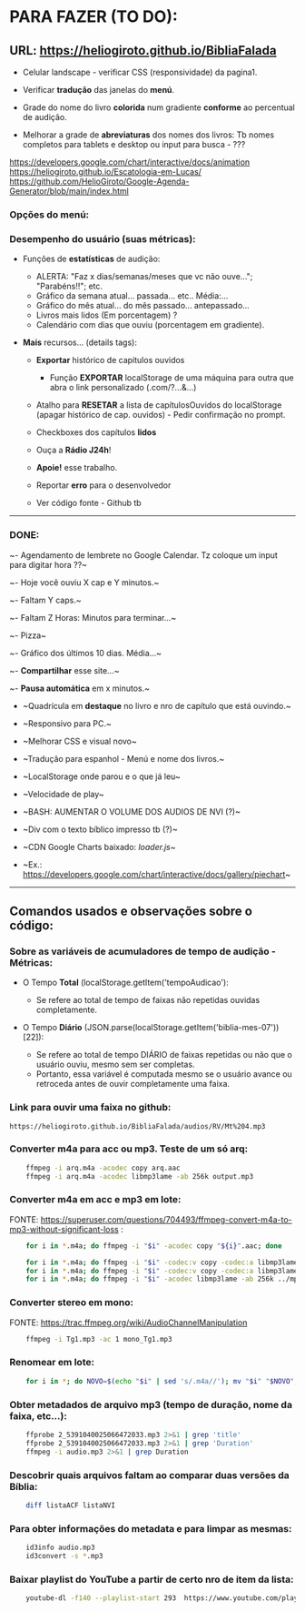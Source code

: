 # PARA FAZER (TO DO):

## URL: https://heliogiroto.github.io/BibliaFalada

- Celular landscape - verificar CSS (responsividade) da pagina1.

- Verificar **tradução** das janelas do **menú**.

- Grade do nome do livro **colorida** num gradiente **conforme** ao percentual de audição.

- Melhorar a grade de **abreviaturas** dos nomes dos livros: Tb nomes completos para tablets e desktop ou input para busca - ???


https://developers.google.com/chart/interactive/docs/animation
https://heliogiroto.github.io/Escatologia-em-Lucas/
https://github.com/HelioGiroto/Google-Agenda-Generator/blob/main/index.html



### Opções do menú:

### Desempenho do usuário (suas métricas):

- Funções de **estatísticas** de audição:
	- ALERTA: "Faz x dias/semanas/meses que vc não ouve..."; "Parabéns!!"; etc.
	- Gráfico da semana atual... passada... etc.. Média:...
	- Gráfico do mês atual... do mês passado... antepassado...
	- Livros mais lidos (Em porcentagem) ? 
	- Calendário com dias que ouviu (porcentagem em gradiente).


- **Mais** recursos... (details tags):

	- **Exportar** histórico de capítulos ouvidos
		- Função **EXPORTAR** localStorage de uma máquina para outra que abra o link personalizado (.com/?...&...)

	- Atalho para **RESETAR** a lista de capítulosOuvidos do localStorage (apagar histórico de cap. ouvidos) - Pedir confirmação no prompt.
	
	- Checkboxes dos capítulos **lidos**

	- Ouça a **Rádio J24h**!

	- **Apoie!** esse trabalho.
	
	- Reportar **erro** para o desenvolvedor

	- Ver código fonte - Github tb 



---

### DONE:

~- Agendamento de lembrete no Google Calendar. Tz coloque um input para digitar hora ??~

~- Hoje você ouviu X cap e Y minutos.~

~- Faltam Y caps.~

~- Faltam Z Horas: Minutos para terminar...~

~- Pizza~

~- Gráfico dos últimos 10 dias. Média...~

~- **Compartilhar** esse site...~

~- **Pausa automática** em x minutos.~

- ~Quadrícula em **destaque** no livro e nro de capítulo que está ouvindo.~

- ~Responsivo para PC.~

- ~Melhorar CSS e visual novo~

- ~Tradução para espanhol - Menú e nome dos livros.~

- ~LocalStorage onde parou e o que já leu~

- ~Velocidade de play~

- ~BASH: AUMENTAR O VOLUME DOS AUDIOS DE NVI (?)~

- ~Div com o texto bíblico impresso tb (?)~

- ~CDN Google Charts baixado: *loader.js*~

- ~Ex.: https://developers.google.com/chart/interactive/docs/gallery/piechart~

---

## Comandos usados e observações sobre o código:

### Sobre as variáveis de acumuladores de tempo de audição - Métricas:
- O Tempo **Total** (localStorage.getItem('tempoAudicao'):
	- Se refere ao total de tempo de faixas não repetidas ouvidas completamente.

- O Tempo **Diário** (JSON.parse(localStorage.getItem('biblia-mes-07'))[22]):
	- Se refere ao total de tempo DIÁRIO de faixas repetidas ou não que o usuário ouviu, mesmo sem ser completas.
	- Portanto, essa variável é computada mesmo se o usuário avance ou retroceda antes de ouvir completamente uma faixa.


### Link para ouvir uma faixa no github:
	https://heliogiroto.github.io/BibliaFalada/audios/RV/Mt%204.mp3


### Converter m4a para acc ou mp3. Teste de um só arq:
~~~bash
	ffmpeg -i arq.m4a -acodec copy arq.aac
	ffmpeg -i arq.m4a -acodec libmp3lame -ab 256k output.mp3
~~~

### Converter m4a em acc e mp3 em lote:
FONTE: https://superuser.com/questions/704493/ffmpeg-convert-m4a-to-mp3-without-significant-loss :
~~~bash
 	for i in *.m4a; do ffmpeg -i "$i" -acodec copy "${i}".aac; done

	for i in *.m4a; do ffmpeg -i "$i" -codec:v copy -codec:a libmp3lame -q:a 2 ../mp3/"${i}.mp3"; done
	for i in *.m4a; do ffmpeg -i "$i" -codec:v copy -codec:a libmp3lame -q:a 0 ../mp3/"$i".mp3; done    # usei esse!
	for i in *.m4a; do ffmpeg -i "$i" -acodec libmp3lame -ab 256k ../mp3/"$i".mp3; done
~~~

### Converter stereo em mono:
FONTE: https://trac.ffmpeg.org/wiki/AudioChannelManipulation
~~~bash
	ffmpeg -i Tg1.mp3 -ac 1 mono_Tg1.mp3
~~~

### Renomear em lote:
~~~bash
	for i in *; do NOVO=$(echo "$i" | sed 's/.m4a//'); mv "$i" "$NOVO"; done
~~~

### Obter metadados de arquivo mp3 (tempo de duração, nome da faixa, etc...):
~~~bash
	ffprobe 2_5391040025066472033.mp3 2>&1 | grep 'title'
 	ffprobe 2_5391040025066472033.mp3 2>&1 | grep 'Duration'
	ffmpeg -i audio.mp3 2>&1 | grep Duration

~~~

### Descobrir quais arquivos faltam ao comparar duas versões da Bíblia:
~~~bash
	diff listaACF listaNVI 
~~~


### Para obter informações do metadata e para limpar as mesmas:
~~~bash
	id3info audio.mp3 
 	id3convert -s *.mp3 
~~~


### Baixar playlist do YouTube a partir de certo nro de item da lista:
~~~bash
	youtube-dl -f140 --playlist-start 293  https://www.youtube.com/playlist?list=PL3aVKqLhcR7W-PUzBT2_cOifNPQIh-SDp
~~~


